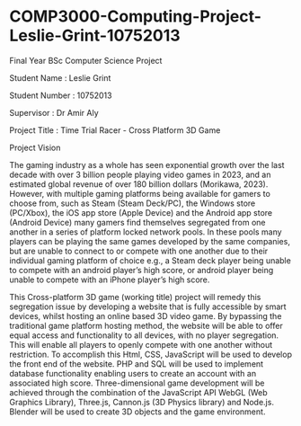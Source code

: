 # COMP3000-Computing-Project-Leslie-Grint-10752013

Final Year BSc Computer Science Project

Student Name : Leslie Grint

Student Number : 10752013 

Supervisor : Dr Amir Aly

Project Title : Time Trial Racer - Cross Platform 3D Game

Project Vision

The gaming industry as a whole has seen exponential growth over the last decade with over 3 billion people playing video games in 2023, and an estimated global revenue of over 180 billion dollars (Morikawa, 2023). 
However, with multiple gaming platforms being available for gamers to choose from, such as Steam (Steam Deck/PC), the Windows store (PC/Xbox), the iOS app store (Apple Device) and the Android app store (Android Device) 
many gamers find themselves segregated from one another in a series of platform locked network pools. In these pools many players can be playing the same games developed by the same companies, but are unable to connect 
to or compete with one another due to their individual gaming platform of choice e.g., a Steam deck player being unable to compete with an android player’s high score, or android player being unable to compete with an 
iPhone player’s high score.

This Cross-platform 3D game (working title) project will remedy this segregation issue by developing a website that is fully accessible by smart devices, whilst hosting an online based 3D video game. By bypassing the 
traditional game platform hosting method, the website will be able to offer equal access and functionality to all devices, with no player segregation. This will enable all players to openly compete with one another 
without restriction. To accomplish this Html, CSS, JavaScript will be used to develop the front end of the website. PHP and SQL will be used to implement database functionality enabling users to create an account with 
an associated high score. Three-dimensional game development will be achieved through the combination of the JavaScript API WebGL (Web Graphics Library), Three.js, Cannon.js (3D Physics library) and Node.js. Blender 
will be used to create 3D objects and the game environment.
